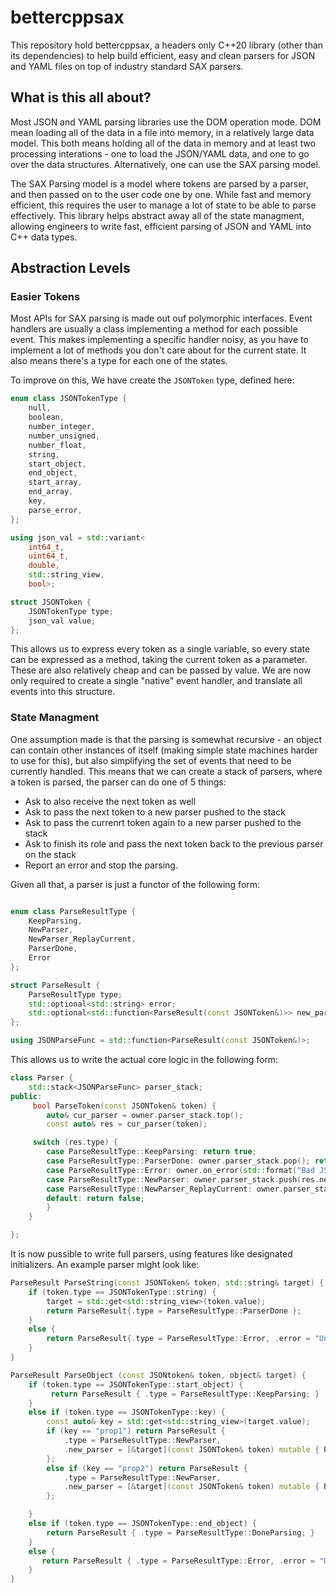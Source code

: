 # bettercppsax

This repository hold bettercppsax, a headers only C++20 library (other than its dependencies) to help build
efficient, easy and clean parsers for JSON and YAML files on top of industry standard SAX parsers. 

## What is this all about? 

Most JSON and YAML parsing libraries use the DOM operation mode. DOM mean loading all of the data in a file
into memory, in a relatively large data model. This both means holding all of the data in memory and at least 
two processing interations - one to load the JSON/YAML data, and one to go over the data structures. 
Alternatively, one can use the SAX parsing model.

The SAX Parsing model is a model where tokens are parsed by a parser, and then passed on to the user code
one by one. While fast and memory efficient, this requires the user to manage a lot of state to be able to
parse effectively. This library helps abstract away all of the state managment, allowing engineers to write
fast, efficient parsing of JSON and YAML into C++ data types. 

## Abstraction Levels

### Easier Tokens

Most APIs for SAX parsing is made out ouf polymorphic interfaces. Event handlers are usually a class 
implementing a method for each possible event. This makes implementing a specific handler noisy, as you
have to implement a lot of methods you don't care about for the current state. It also means there's a type 
for each one of the states. 

To improve on this, We have create the `JSONToken` type, defined here: 

```c++
enum class JSONTokenType {
    null,
    boolean,
    number_integer,
    number_unsigned,
    number_float,
    string,
    start_object,
    end_object,
    start_array,
    end_array,
    key,
    parse_error,
};

using json_val = std::variant<
    int64_t,
    uint64_t,
    double,
    std::string_view,
    bool>;

struct JSONToken {
    JSONTokenType type;
    json_val value;
};
```

This allows us to express every token as a single variable, so every state can be expressed as a method, taking
the current token as a parameter.  These are also relatively cheap and can be passed by value. We are now only required to create a single "native" event handler, and translate all events into this structure. 

### State Managment 

One assumption made is that the parsing is somewhat recursive - an object can contain other instances of itself (making simple state machines harder to use for this), but also simplifying the set of events that need to be currently handled. This means that we can create a stack of parsers, where  a token is parsed, the parser can do one of 5 things: 

* Ask to also receive the next token as well
* Ask to pass the next token to a new parser pushed to the stack
* Ask to pass the currenrt token again to a new parser pushed to the stack
* Ask to finish its role and pass the next token back to the previous parser on the stack
* Report an error and stop the parsing.

Given all that, a parser is just a functor of the following form: 

```c++

enum class ParseResultType {
    KeepParsing,
    NewParser,
    NewParser_ReplayCurrent,
    ParserDone,
    Error
};

struct ParseResult {
    ParseResultType type;
    std::optional<std::string> error;
    std::optional<std::function<ParseResult(const JSONToken&)>> new_parser;
};

using JSONParseFunc = std::function<ParseResult(const JSONToken&)>;
```

This allows us to write the actual core logic in the following form: 

```c++
class Parser {
    std::stack<JSONParseFunc> parser_stack;
public:
     bool ParseToken(const JSONToken& token) {
        auto& cur_parser = owner.parser_stack.top();
        const auto& res = cur_parser(token);

     switch (res.type) {
        case ParseResultType::KeepParsing: return true;
        case ParseResultType::ParserDone: owner.parser_stack.pop(); return true;
        case ParseResultType::Error: owner.on_error(std::format("Bad JSON item: {}", res.error.value())); return false;
        case ParseResultType::NewParser: owner.parser_stack.push(res.new_parser.value()); return true;
        case ParseResultType::NewParser_ReplayCurrent: owner.parser_stack.push(res.new_parser.value());  return ParseToken(token);
        default: return false;
        }
    }

};
```

It is now pussible to write full parsers, using features like designated initializers. An example parser might look like: 

```c++
ParseResult ParseString(const JSONToken& token, std::string& target) {
    if (token.type == JSONTokenType::string) {
        target = std::get<std::string_view>(token.value);
        return ParseResult{.type = ParseResultType::ParserDone };
    }
    else {
        return ParseResult{.type = ParseResultType::Error, .error = "Unexpected data type"};
    }
}

ParseResult ParseObject (const JSONtoken& token, object& target) {
    if (token.type == JSONTokenType::start_object) {
         return ParseResult { .type = ParseResultType::KeepParsing; }
    }
    else if (token.type == JSONTokenType::key) {
        const auto& key = std::get<std::string_view>(target.value);
        if (key == "prop1") return ParseResult {
            .type = ParseResultType::NewParser,
            .new_parser = [&target](const JSONToken& token) mutable { ParseString(toekn, target.prop1); }
        };
        else if (key == "prop2") return ParseResult {
            .type = ParseResultType::NewParser,
            .new_parser = [&target](const JSONToken& token) mutable { ParseString(toekn, target.prop1); }
        };

    }
    else if (token.type == JSONTokenType::end_object) {
        return ParseResult { .type = ParseResultType::DoneParsing; }
    }
    else {
       return ParseResult { .type = ParseResultType::Error, .error = "Unexpected token type" }; 
    }
}
```

